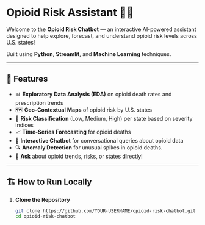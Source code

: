 # Opioid Risk Assistant 🤖💊

Welcome to the **Opioid Risk Chatbot** — an interactive AI-powered assistant designed to help explore, forecast, and understand opioid risk levels across U.S. states!

Built using **Python**, **Streamlit**, and **Machine Learning** techniques.

---

## 🚀 Features

- 📊 **Exploratory Data Analysis (EDA)** on opioid death rates and prescription trends
- 🗺️ **Geo-Contextual Maps** of opioid risk by U.S. states
- 🌟 **Risk Classification** (Low, Medium, High) per state based on severity indices
- 📈 **Time-Series Forecasting** for opioid deaths
- 🤖 **Interactive Chatbot** for conversational queries about opioid data
- 🔍 **Anomaly Detection** for unusual spikes in opioid deaths.
- 💬 **Ask** about opioid trends, risks, or states directly!

---

## 🏗️ How to Run Locally

1. **Clone the Repository**
   ```bash
   git clone https://github.com/YOUR-USERNAME/opioid-risk-chatbot.git
   cd opioid-risk-chatbot
